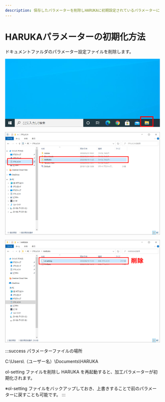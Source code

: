 ```yaml
---
description: 保存したパラメーターを削除しHARUKAに初期設定されているパラメーターに戻す
---
```


# HARUKAパラメーターの初期化方法

ドキュメントファルダのパラメーター設定ファイルを削除します。

![1.タスクバーのフォルダアイコンをクリック](/assets/img_20200821_02.png)

![2.クイックアクセス「ドキュメント」の中の「HARUKA」をクリック](/assets/img_20200821_01.png)

![3.HARUKAの中の「ol-setting」を削除する](/assets/img_20200821_03.png)

:::success
パラメーターファイルの場所

C:\Users\（ユーザー名）\Documents\HARUKA

ol-setting ファイルを削除し HARUKA を再起動すると、加工パラメーターが初期化されます。

※ol-setting ファイルをバックアップしておき、上書きすることで前のパラメーターに戻すことも可能です。
:::

